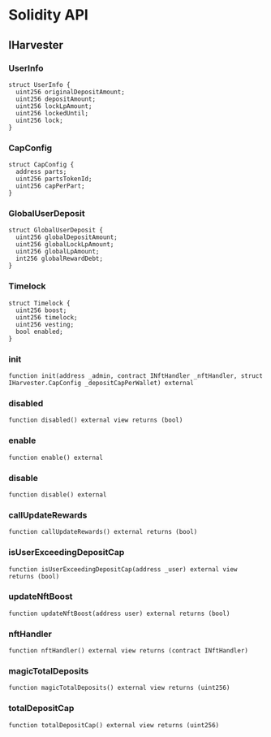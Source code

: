 # Solidity API

## IHarvester

### UserInfo

```solidity
struct UserInfo {
  uint256 originalDepositAmount;
  uint256 depositAmount;
  uint256 lockLpAmount;
  uint256 lockedUntil;
  uint256 lock;
}
```

### CapConfig

```solidity
struct CapConfig {
  address parts;
  uint256 partsTokenId;
  uint256 capPerPart;
}
```

### GlobalUserDeposit

```solidity
struct GlobalUserDeposit {
  uint256 globalDepositAmount;
  uint256 globalLockLpAmount;
  uint256 globalLpAmount;
  int256 globalRewardDebt;
}
```

### Timelock

```solidity
struct Timelock {
  uint256 boost;
  uint256 timelock;
  uint256 vesting;
  bool enabled;
}
```

### init

```solidity
function init(address _admin, contract INftHandler _nftHandler, struct IHarvester.CapConfig _depositCapPerWallet) external
```

### disabled

```solidity
function disabled() external view returns (bool)
```

### enable

```solidity
function enable() external
```

### disable

```solidity
function disable() external
```

### callUpdateRewards

```solidity
function callUpdateRewards() external returns (bool)
```

### isUserExceedingDepositCap

```solidity
function isUserExceedingDepositCap(address _user) external view returns (bool)
```

### updateNftBoost

```solidity
function updateNftBoost(address user) external returns (bool)
```

### nftHandler

```solidity
function nftHandler() external view returns (contract INftHandler)
```

### magicTotalDeposits

```solidity
function magicTotalDeposits() external view returns (uint256)
```

### totalDepositCap

```solidity
function totalDepositCap() external view returns (uint256)
```

